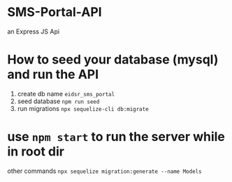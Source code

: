 # SMS-Portal-API
an Express JS Api

# How to seed your database (mysql) and run the API
1. create db name `eidsr_sms_portal`
2. seed database `npm run seed`
3. run migrations `npx sequelize-cli db:migrate`
# use `npm start` to run the server while in root dir

other commands
`npx sequelize migration:generate --name Models`